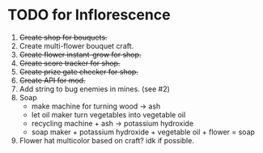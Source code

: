 # TODO for Inflorescence

1. ~~Create shop for bouquets.~~
2. Create multi-flower bouquet craft.
3. ~~Create flower instant-grow for shop.~~
4. ~~Create score tracker for shop.~~
5. ~~Create prize gate checker for shop.~~
6. ~~Create API for mod.~~
7. Add string to bug enemies in mines. (see #2)
8. Soap
   - make machine for turning wood -> ash
   - let oil maker turn vegetables into vegetable oil
   - recycling machine + ash -> potassium hydroxide
   - soap maker + potassium hydroxide + vegetable oil + flower = soap
9. Flower hat multicolor based on craft? idk if possible.